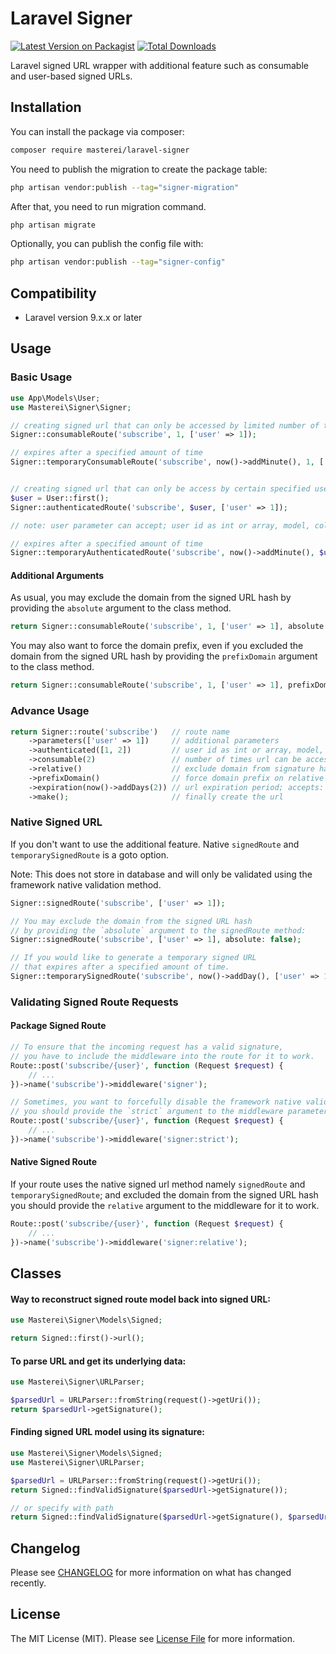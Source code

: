 # Laravel Signer

[![Latest Version on Packagist](https://img.shields.io/packagist/v/masterei/laravel-signer.svg?style=flat-square)](https://packagist.org/packages/masterei/laravel-signer)
[![Total Downloads](https://img.shields.io/packagist/dt/masterei/laravel-signer.svg?style=flat-square)](https://packagist.org/packages/masterei/laravel-signer)

Laravel signed URL wrapper with additional feature such as consumable and user-based signed URLs.

## Installation
You can install the package via composer:
```bash
composer require masterei/laravel-signer
```

You need to publish the migration to create the package table:
```bash
php artisan vendor:publish --tag="signer-migration"
```

After that, you need to run migration command.
```bash
php artisan migrate
```

Optionally, you can publish the config file with:
```bash
php artisan vendor:publish --tag="signer-config"
```

## Compatibility
- Laravel version 9.x.x or later

## Usage

### Basic Usage
```php
use App\Models\User;
use Masterei\Signer\Signer;

// creating signed url that can only be accessed by limited number of times
Signer::consumableRoute('subscribe', 1, ['user' => 1]);

// expires after a specified amount of time
Signer::temporaryConsumableRoute('subscribe', now()->addMinute(), 1, ['user' => 1]);


// creating signed url that can only be access by certain specified user/s
$user = User::first();
Signer::authenticatedRoute('subscribe', $user, ['user' => 1]); 

// note: user parameter can accept; user id as int or array, model, collection

// expires after a specified amount of time
Signer::temporaryAuthenticatedRoute('subscribe', now()->addMinute(), $user, ['user' => 1]);
```

#### Additional Arguments
As usual, you may exclude the domain from the signed URL hash by providing the `absolute` argument 
to the class method.
```php
return Signer::consumableRoute('subscribe', 1, ['user' => 1], absolute: false);
```

You may also want to force the domain prefix, even if you excluded the domain from the signed URL hash 
by providing the `prefixDomain` argument to the class method.
```php
return Signer::consumableRoute('subscribe', 1, ['user' => 1], prefixDomain: true);
```

### Advance Usage
```php
return Signer::route('subscribe')   // route name
    ->parameters(['user' => 1])     // additional parameters
    ->authenticated([1, 2])         // user id as int or array, model, collection
    ->consumable(2)                 // number of times url can be accessed
    ->relative()                    // exclude domain from signature hashing
    ->prefixDomain()                // force domain prefix on relative url
    ->expiration(now()->addDays(2)) // url expiration period; accepts: Carbon/Carbon instance
    ->make();                       // finally create the url
```

### Native Signed URL
If you don't want to use the additional feature. Native `signedRoute` and `temporarySignedRoute` is a goto option.

Note: This does not store in database and will only be validated using the framework native validation method.
```php
Signer::signedRoute('subscribe', ['user' => 1]);

// You may exclude the domain from the signed URL hash
// by providing the `absolute` argument to the signedRoute method:
Signer::signedRoute('subscribe', ['user' => 1], absolute: false);

// If you would like to generate a temporary signed URL
// that expires after a specified amount of time.
Signer::temporarySignedRoute('subscribe', now()->addDay(), ['user' => 1]);
```

### Validating Signed Route Requests

#### Package Signed Route
```php
// To ensure that the incoming request has a valid signature,
// you have to include the middleware into the route for it to work.
Route::post('subscribe/{user}', function (Request $request) {
    // ...
})->name('subscribe')->middleware('signer');

// Sometimes, you want to forcefully disable the framework native validation,
// you should provide the `strict` argument to the middleware parameter.
Route::post('subscribe/{user}', function (Request $request) {
    // ...
})->name('subscribe')->middleware('signer:strict');
```

#### Native Signed Route
If your route uses the native signed url method namely `signedRoute` and `temporarySignedRoute`; 
and excluded the domain from the signed URL hash you should provide the `relative` argument to the
middleware for it to work.
```php
Route::post('subscribe/{user}', function (Request $request) {
    // ...
})->name('subscribe')->middleware('signer:relative');
```

## Classes
#### Way to reconstruct signed route model back into signed URL:
```php
use Masterei\Signer\Models\Signed;

return Signed::first()->url();
```

#### To parse URL and get its underlying data:
```php
use Masterei\Signer\URLParser;

$parsedUrl = URLParser::fromString(request()->getUri());
return $parsedUrl->getSignature();
```

#### Finding signed URL model using its signature:
```php
use Masterei\Signer\Models\Signed;
use Masterei\Signer\URLParser;

$parsedUrl = URLParser::fromString(request()->getUri());
return Signed::findValidSignature($parsedUrl->getSignature());
```

```php
// or specify with path
return Signed::findValidSignature($parsedUrl->getSignature(), $parsedUrl->getPath());
```

## Changelog
Please see [CHANGELOG](CHANGELOG.md) for more information on what has changed recently.

## License
The MIT License (MIT). Please see [License File](LICENSE.md) for more information.
